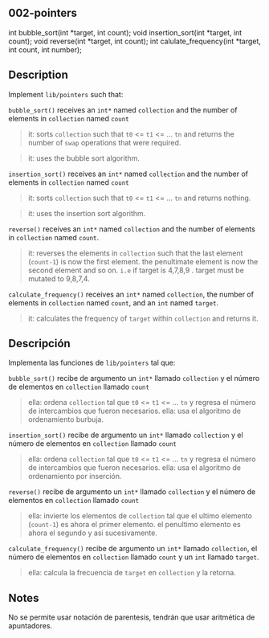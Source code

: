 ## 002-pointers

int bubble_sort(int *target, int count);
void insertion_sort(int *target, int count);
void reverse(int *target, int count);
int calulate_frequency(int *target, int count, int number);

Description
---
Implement `lib/pointers` such that:

`bubble_sort()` receives an `int*` named `collection` and the number of elements in `collection` named `count`
> it: sorts `collection` such that `t0` <= `t1` <= ... `tn` and returns the number of `swap` operations that were required.

> it: uses the bubble sort algorithm.

`insertion_sort()` receives an `int*` named `collection` and the number of elements in `collection` named `count`
> it: sorts `collection` such that `t0` <= `t1` <= ... `tn` and returns nothing.

> it: uses the insertion sort algorithm.

`reverse()` receives an `int*` named `collection` and the number of elements in `collection` named `count`.
> it: reverses the elements in `collection` such that the last element (`count-1`) is now the first element.
> the penultimate element is now the second element and so on.
> `i.e` if target is 4,7,8,9 . target must be mutated to 9,8,7,4.

`calculate_frequency()` receives an `int*` named `collection`, the number of elements in `collection` named `count`, and an `int` named `target`.
> it: calculates the frequency of `target` within `collection` and returns it.

Descripción
---
Implementa las funciones de `lib/pointers` tal que:

`bubble_sort()` recibe de argumento un `int*` llamado `collection` y el número de elementos en `collection` llamado `count`
> ella: ordena `collection` tal que `t0` <= `t1` <= ... `tn` y regresa el número de intercambios que fueron necesarios.
> ella: usa el algoritmo de ordenamiento burbuja.

`insertion_sort()` recibe de argumento un `int*` llamado `collection` y el número de elementos en `collection` llamado `count`
> ella: ordena `collection` tal que `t0` <= `t1` <= ... `tn` y regresa el número de intercambios que fueron necesarios.
> ella: usa el algoritmo de ordenamiento por inserción.

`reverse()` recibe de argumento un `int*` llamado `collection` y el número de elementos en `collection` llamado `count`
> ella: invierte los elementos de `collection` tal que el ultimo elemento (`count-1`) es ahora el primer elemento.
> el penultimo elemento es ahora el segundo y asi sucesivamente.

`calculate_frequency()` recibe de argumento un `int*` llamado `collection`, el número de elementos en `collection` llamado `count` y un `int` llamado `target`.
> ella: calcula la frecuencia de `target` en `collection` y la retorna.

Notes
---
No se permite usar notación de parentesis, tendrán que usar aritmética de apuntadores.